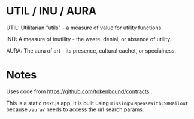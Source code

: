# UTIL / INU / AURA

UTIL: Utilitarian "utils" - a measure of value for utility functions.

INU: A measure of inutility - the waste, denial, or absence of utility.

AURA: The aura of art - its presence, cultural cachet, or specialness.

# Notes

Uses code from https://github.com/tokenbound/contracts .

This is a static next.js app. It is built using `missingSuspenseWithCSRBailout`
because `/aura/` needs to access the url search params.

